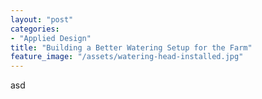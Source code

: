 ```yaml
---
layout: "post"
categories:
- "Applied Design"
title: "Building a Better Watering Setup for the Farm"
feature_image: "/assets/watering-head-installed.jpg"
---
```


asd
